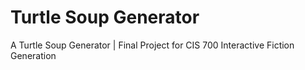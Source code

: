 # Turtle Soup Generator
A Turtle Soup Generator | Final Project for CIS 700 Interactive Fiction Generation
